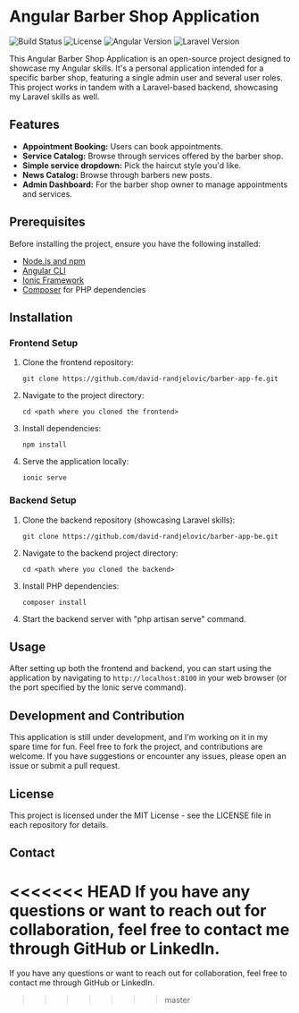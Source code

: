 # Angular Barber Shop Application

![Build Status](https://img.shields.io/badge/build-passing-brightgreen)
![License](https://img.shields.io/badge/license-MIT-green)
![Angular Version](https://img.shields.io/badge/angular-17-red)
![Laravel Version](https://img.shields.io/badge/laravel-8-red.svg)

This Angular Barber Shop Application is an open-source project designed to showcase my Angular skills. It's a personal application intended for a specific barber shop, featuring a single admin user and several user roles. This project works in tandem with a Laravel-based backend, showcasing my Laravel skills as well.

## Features

- **Appointment Booking:** Users can book appointments.
- **Service Catalog:** Browse through services offered by the barber shop.
- **Simple service dropdown:** Pick the haircut style you'd like.
- **News Catalog:** Browse through barbers new posts.
- **Admin Dashboard:** For the barber shop owner to manage appointments and services.

## Prerequisites

Before installing the project, ensure you have the following installed:
- [Node.js and npm](https://nodejs.org/)
- [Angular CLI](https://angular.io/cli)
- [Ionic Framework](https://ionicframework.com/)
- [Composer](https://getcomposer.org/) for PHP dependencies

## Installation

### Frontend Setup

1. Clone the frontend repository:
   ```
   git clone https://github.com/david-randjelovic/barber-app-fe.git
   ```
2. Navigate to the project directory:
   ```
   cd <path where you cloned the frontend>
   ```
3. Install dependencies:
   ```
   npm install
   ```
4. Serve the application locally:
   ```
   ionic serve
   ```

### Backend Setup

1. Clone the backend repository (showcasing Laravel skills):
   ```
   git clone https://github.com/david-randjelovic/barber-app-be.git
   ```
2. Navigate to the backend project directory:
   ```
   cd <path where you cloned the backend>
   ```
3. Install PHP dependencies:
   ```
   composer install
   ```
4. Start the backend server with "php artisan serve" command.

## Usage

After setting up both the frontend and backend, you can start using the application by navigating to `http://localhost:8100` in your web browser (or the port specified by the Ionic serve command).

## Development and Contribution

This application is still under development, and I'm working on it in my spare time for fun. Feel free to fork the project, and contributions are welcome. If you have suggestions or encounter any issues, please open an issue or submit a pull request.

## License

This project is licensed under the MIT License - see the LICENSE file in each repository for details.

## Contact

<<<<<<< HEAD
If you have any questions or want to reach out for collaboration, feel free to contact me through GitHub or LinkedIn.
=======
If you have any questions or want to reach out for collaboration, feel free to contact me through GitHub or LinkedIn.
>>>>>>> master
